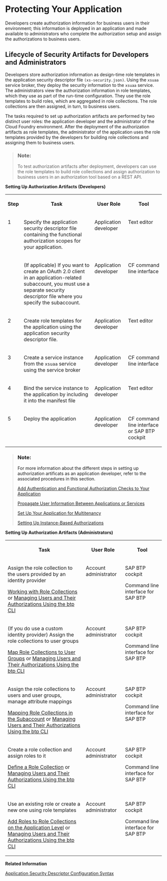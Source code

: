 <!-- loio7c5c565f37c946faa154909004331d57 -->

# Protecting Your Application

Developers create authorization information for business users in their environment; this information is deployed in an application and made available to administrators who complete the authorization setup and assign the authorizations to business users.



<a name="loio7c5c565f37c946faa154909004331d57__section_dnt_kjn_n4b"/>

## Lifecycle of Security Artifacts for Developers and Administrators

Developers store authorization information as design-time role templates in the application security descriptor file `(xs-security.json)`. Using the `xsuaa` service broker, they deploy the security information to the `xsuaa` service. The administrators view the authorization information in role templates, which they use as part of the run-time configuration. They use the role templates to build roles, which are aggregated in role collections. The role collections are then assigned, in turn, to business users.

The tasks required to set up authorization artifacts are performed by two distinct user roles: the application developer and the administrator of the Cloud Foundry environment. After the deployment of the authorization artifacts as role templates, the administrator of the application uses the role templates provided by the developers for building role collections and assigning them to business users.

> ### Note:  
> To test authorization artifacts after deployment, developers can use the role templates to build role collections and assign authorization to business users in an authorization tool based on a REST API.



**Setting Up Authorization Artifacts \(Developers\)**


<table>
<tr>
<th valign="top">

Step

</th>
<th valign="top">

Task

</th>
<th valign="top">

User Role

</th>
<th valign="top">

Tool

</th>
</tr>
<tr>
<td valign="top">

1

</td>
<td valign="top">

Specify the application security descriptor file containing the functional authorization scopes for your application.

</td>
<td valign="top">

Application developer

</td>
<td valign="top">

Text editor

</td>
</tr>
<tr>
<td valign="top">

 

</td>
<td valign="top">

\(If applicable\) If you want to create an OAuth 2.0 client in an application-related subaccount, you must use a separate security descriptor file where you specify the subaccount.

</td>
<td valign="top">

Application developer

</td>
<td valign="top">

CF command line interface

</td>
</tr>
<tr>
<td valign="top">

2

</td>
<td valign="top">

Create role templates for the application using the application security descriptor file.

</td>
<td valign="top">

Application developer

</td>
<td valign="top">

Text editor

</td>
</tr>
<tr>
<td valign="top">

3

</td>
<td valign="top">

Create a service instance from the `xsuaa` service using the service broker

</td>
<td valign="top">

Application developer

</td>
<td valign="top">

CF command line interface

</td>
</tr>
<tr>
<td valign="top">

4

</td>
<td valign="top">

Bind the service instance to the application by including it into the manifest file

</td>
<td valign="top">

Application developer

</td>
<td valign="top">

Text editor

</td>
</tr>
<tr>
<td valign="top">

5

</td>
<td valign="top">

Deploy the application

</td>
<td valign="top">

Application developer

</td>
<td valign="top">

CF command line interface or SAP BTP cockpit

</td>
</tr>
</table>

> ### Note:  
> For more information about the different steps in setting up authorization artificats as an application developer, refer to the associated procedures in this section.
> 
> [Add Authentication and Functional Authorization Checks to Your Application](add-authentication-and-functional-authorization-checks-to-your-application-0a69484.md)
> 
> [Propagate User Information Between Applications or Services](propagate-user-information-between-applications-or-services-7daed6d.md)
> 
> [Set Up Your Application for Multitenancy](set-up-your-application-for-multitenancy-6083d3c.md)
> 
> [Setting Up Instance-Based Authorizations](setting-up-instance-based-authorizations-519965c.md)

**Setting Up Authorization Artifacts \(Administrators\)**


<table>
<tr>
<th valign="top">

Task

</th>
<th valign="top">

User Role

</th>
<th valign="top">

Tool

</th>
</tr>
<tr>
<td valign="top">

Assign the role collection to the users provided by an identity provider

[Working with Role Collections](../50-administration-and-ops/working-with-role-collections-393ea0b.md) or [Managing Users and Their Authorizations Using the btp CLI](../50-administration-and-ops/managing-users-and-their-authorizations-using-the-btp-cli-94bb593.md)

</td>
<td valign="top">

Account administrator

</td>
<td valign="top">

SAP BTP cockpit

Command line interface for SAP BTP

</td>
</tr>
<tr>
<td valign="top">

\(If you do use a custom identity provider\) Assign the role collections to user groups

[Map Role Collections to User Groups](../50-administration-and-ops/map-role-collections-to-user-groups-51acfc8.md) or [Managing Users and Their Authorizations Using the btp CLI](../50-administration-and-ops/managing-users-and-their-authorizations-using-the-btp-cli-94bb593.md)

</td>
<td valign="top">

Account administrator

</td>
<td valign="top">

SAP BTP cockpit

Command line interface for SAP BTP

</td>
</tr>
<tr>
<td valign="top">

Assign the role collections to users and user groups, manage attribute mappings

[Mapping Role Collections in the Subaccount](../50-administration-and-ops/mapping-role-collections-in-the-subaccount-9e1bf57.md) or [Managing Users and Their Authorizations Using the btp CLI](../50-administration-and-ops/managing-users-and-their-authorizations-using-the-btp-cli-94bb593.md)

</td>
<td valign="top">

Account administrator

</td>
<td valign="top">

SAP BTP cockpit

Command line interface for SAP BTP

</td>
</tr>
<tr>
<td valign="top">

Create a role collection and assign roles to it

[Define a Role Collection](../50-administration-and-ops/define-a-role-collection-4b20383.md) or [Managing Users and Their Authorizations Using the btp CLI](../50-administration-and-ops/managing-users-and-their-authorizations-using-the-btp-cli-94bb593.md)

</td>
<td valign="top">

Account administrator

</td>
<td valign="top">

SAP BTP cockpit

Command line interface for SAP BTP

</td>
</tr>
<tr>
<td valign="top">

Use an existing role or create a new one using role templates

[Add Roles to Role Collections on the Application Level](../50-administration-and-ops/add-roles-to-role-collections-on-the-application-level-7596a0b.md) or [Managing Users and Their Authorizations Using the btp CLI](../50-administration-and-ops/managing-users-and-their-authorizations-using-the-btp-cli-94bb593.md)

</td>
<td valign="top">

Account administrator

</td>
<td valign="top">

SAP BTP cockpit

Command line interface for SAP BTP

</td>
</tr>
</table>

**Related Information**  


[Application Security Descriptor Configuration Syntax](application-security-descriptor-configuration-syntax-517895a.md "The syntax required to set the properties and values defined in the xs-security.json application security descriptor file.")

